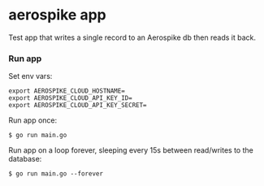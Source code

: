 # aerospike app

Test app that writes a single record to an Aerospike db then reads it back.

### Run app
Set env vars:
```
export AEROSPIKE_CLOUD_HOSTNAME=
export AEROSPIKE_CLOUD_API_KEY_ID=
export AEROSPIKE_CLOUD_API_KEY_SECRET=
```

Run app once:
```
$ go run main.go
```

Run app on a loop forever, sleeping every 15s between read/writes to the database:
```
$ go run main.go --forever
```
